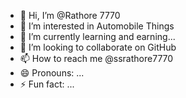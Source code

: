 - 👋 Hi, I’m @Rathore 7770
- 👀 I’m interested in Automobile Things
- 🌱 I’m currently learning and earning...
- 💞️ I’m looking to collaborate on GitHub
- 📫 How to reach me @ssrathore7770
- 😄 Pronouns: ...
- ⚡ Fun fact: ...

<!---
ssrathore7770/ssrathore7770 is a ✨ special ✨ repository because its `README.md` (this file) appears on your GitHub profile.
You can click the Preview link to take a look at your changes.
--->
